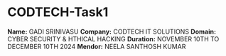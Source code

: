 # CODTECH-Task1
**Name:** GADI SRINIVASU
**Company:** CODTECH IT SOLUTIONS
**Domain:** CYBER SECURITY & HTHICAL HACKING
**Duration:** NOVEMBER 10TH TO DECEMBER 10TH 2024
**Mendor:** NEELA SANTHOSH KUMAR

